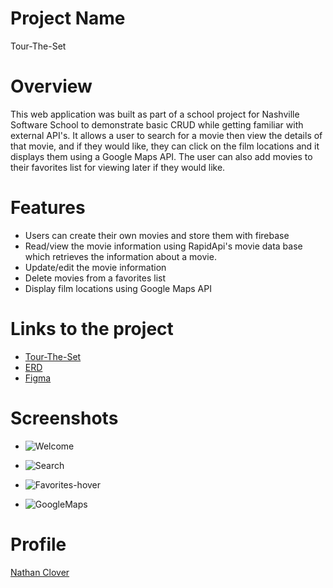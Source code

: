 # Project Name
Tour-The-Set

# Overview

This web application was built as part of a school project for Nashville Software School to demonstrate basic CRUD while getting familiar with external API's. It allows a user to search for a movie then view the details of that movie, and if they would like, they can click on the film locations and it displays them using a Google Maps API. The user can also add movies to their favorites list for viewing later if they would like.

# Features
- Users can create their own movies and store them with firebase
- Read/view the movie information using RapidApi's movie data base which retrieves the information about a movie.
- Update/edit the movie information
- Delete movies from a favorites list
- Display film locations using Google Maps API

# Links to the project
- [Tour-The-Set](https://github.com/cloverww04/Tour-The-Set)
- [ERD](https://lucid.app/lucidchart/invitations/accept/inv_70be997b-8b9a-4339-ae39-2844faf901f7)
- [Figma](https://www.figma.com/file/7wuoiUjXWJD3sOdgpeWp9h/Tour-The-Set?type=design&node-id=0%3A1&mode=design&t=BhVOMMhwyx5sRt4k-1)

# Screenshots
- ![Welcome](https://github.com/cloverww04/Team-Roster/assets/84203439/a44d55cb-0dbe-4d3e-b29f-23d301be9fcf)

- ![Search](https://github.com/cloverww04/Team-Roster/assets/84203439/59bab283-962b-4d0e-968e-46fe54ea9740)

- ![Favorites-hover](https://github.com/cloverww04/Team-Roster/assets/84203439/46c9fff6-f400-4429-ba4d-40f4a4710897)

- ![GoogleMaps](https://github.com/cloverww04/Team-Roster/assets/84203439/120c1459-13c7-4839-8d22-63f77a07140a)

# Profile

[Nathan Clover](https://github.com/cloverww04)